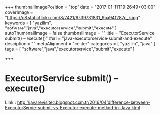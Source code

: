 +++
thumbnailImagePosition = "top"
date = "2017-01-11T19:26:49+03:00"
coverImage = "https://c8.staticflickr.com/8/7421/9339731831_9ba94f287c_k.jpg"
keywords = [
  "yazilim",
  "sofware","java","executorservice","submit","execute"
]
autoThumbnailImage = false
thumbnailImage = ""
title = "ExecutorService submit() – execute()"
#url = "java-executorservice-submit-and-execute"
desciption = ""
metaAlignment = "center"
categories = [
  "yazilim",
  "java"
]
tags = [
  "software","java","executorservice","submit","execute"
]

+++

# ExecutorService submit() – execute()

Link : http://javarevisited.blogspot.com.tr/2016/04/difference-between-ExecutorServie-submit-vs-Executor-execute-method-in-Java.html

